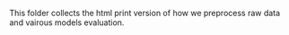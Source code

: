 This folder collects the html print version of how we preprocess raw data and vairous models evaluation.
